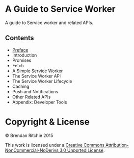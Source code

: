 # A Guide to Service Worker

A guide to Service worker and related APIs.

## Contents

- [Preface](preface.md)
- Introduction
- Promises
- Fetch
- A Simple Service Worker
- The Service Worker API
- The Service Worker Lifecycle
- Caching
- Push and Notifications
- Other Related APIs
- Appendix: Developer Tools

# Copyright &amp; License

&copy; Brendan Ritchie 2015

This work is licensed under a [Creative Commons Attribution-NonCommercial-NoDerivs 3.0 Unported License](http://creativecommons.org/licenses/by-nc-nd/3.0/).